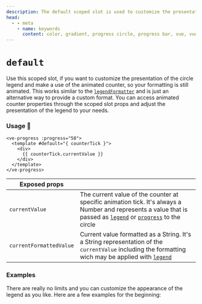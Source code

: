 ```yaml
---
description: The default scoped slot is used to customize the presentation of the circle legend.
head:
  - - meta
    - name: keywords
      content: color, gradient, progress circle, progress bar, vue, vue3, vuejs, vue.js, conic gradient circle
---
```


# `default`

Use this scoped slot, if you want to customize the presentation of the circle legend and make a use of the animated counter,
so your formatting is still animated. This works similar to the [`legendFormatter`](#legendformatter) and is just
an alternative way to provide a custom format. You can access animated counter properties through the scoped slot
props and adjust the presentation of the legend to your needs.

### Usage 📜

```vue
<ve-progress :progress="50">
  <template #default="{ counterTick }">
    <div>
      {{ counterTick.currentValue }}
    </div>
  </template>
</ve-progress>
```

| Exposed props           |                                                                                                                                                                                             |
|-------------------------|---------------------------------------------------------------------------------------------------------------------------------------------------------------------------------------------|
| `currentValue`          | The current value of the counter at specific animation tick. It's always a Number and represents a value that is passed as [`legend`](legend.md) or [`progress`](progress.md) to the circle |
| `currentFormattedValue` | Current value formatted as a String. It's a String representation of the `currentValue` including the formatting wich may be applied with [`legend`](legend.md)                             |

### Examples

There are really no limits and you can customize the appearance of the legend as you like.
Here are a few examples for the beginning:

<script setup>
import DefaultSlot from '../../.vitepress/theme/Guide/Slots/DefaultSlot.vue';
import DefaultSlotColored from '../../.vitepress/theme/Guide/Slots/DefaultSlotColored.vue';
</script>

<DefaultSlot>
<template #code>

<<< @/.vitepress/theme/Guide/Slots/Snippet1.vue{vue}

</template>
</DefaultSlot>

<p>

<DefaultSlotColored>
<template #code>

<<< @/.vitepress/theme/Guide/Slots/Snippet2.vue{vue}

</template>
</DefaultSlotColored>

</p>
